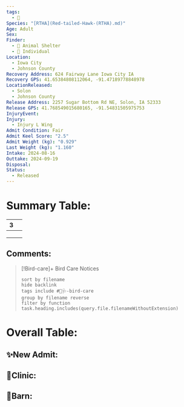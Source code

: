 ```yaml
---
tags:
  - 🦅
Species: "[RTHA](Red-tailed-Hawk-(RTHA).md)"
Age: Adult
Sex: 
Finder:
  - 🐾 Animal Shelter
  - 🧑 Individual
Location:
  - Iowa City
  - Johnson County
Recovery Address: 624 Fairway Lane Iowa City IA
Recovery GPS: 41.65384808112064, -91.47189778848978
LocationReleased:
  - Solon
  - Johnson County
Release Address: 2257 Sugar Bottom Rd NE, Solon, IA 52333
Release GPS: 41.768549015680165, -91.54831505975753
InjuryEvent: 
Injury:
  - Injury L Wing
Admit Condition: Fair
Admit Keel Score: "2.5"
Admit Weight (kg): "0.929"
Last Weight (kg): "1.160"
Intake: 2024-08-16
Outtake: 2024-09-19
Disposal: 
Status:
  - Released
---
```


# Summary Table:

<div><table class="dataview table-view-table"><thead class="table-view-thead"><tr class="table-view-tr-header"><th class="table-view-th"><span></span><span class="dataview small-text">3</span></th><th class="table-view-th"><span></span></th></tr></thead><tbody class="table-view-tbody"><tr><td><span></span></td><td><span></span></td></tr><tr><td><span></span></td><td><span></span></td></tr><tr><td><span></span></td><td><span></span></td></tr></tbody></table></div>

## Comments:

> [!Bird-care]+ Bird Care Notices
>   ```tasks 
>   sort by filename
>   hide backlink
>   tags include #🦅🩺-bird-care 
>   group by filename reverse
>   filter by function task.heading.includes(query.file.filenameWithoutExtension)
>   ```

# Overall Table:

## ✨New Admit:



## 🏥Clinic:



## 🏡Barn:


